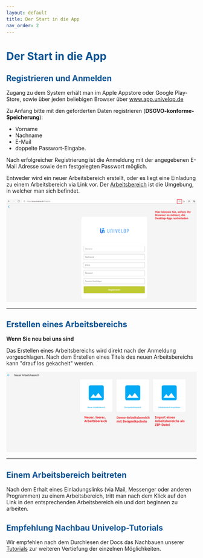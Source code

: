 ```yaml
---
layout: default
title: Der Start in die App
nav_order: 2
---
```


# <span style="color:#0b5394">**Der Start in die App**</span>

## <span style="color:#0b5394">Registrieren und Anmelden</span>

Zugang zu dem System erhält man im Apple Appstore oder Google Play-Store, sowie über jeden beliebigen Browser über
www.app.univelop.de

Zu Anfang bitte mit den geforderten Daten registrieren (**DSGVO-konforme-Speicherung**):
- Vorname
- Nachname
- E-Mail
- doppelte Passwort-Eingabe.

Nach erfolgreicher Registrierung ist die Anmeldung mit der angegebenen E-Mail Adresse sowie dem festgelegten Passwort möglich.

Entweder wird ein neuer Arbeitsbereich erstellt, oder es liegt eine Einladung zu einem Arbeitsbereich via Link vor. 
Der
[Arbeitsbereich](/docs/software-structure.html#arbeitsbereiche "Die Programmstruktur // Arbeitsbereiche")
ist die Umgebung, in welcher man sich befindet.

![registration](..\assets\start-app\registration.png "registration")

---

## <span style="color:#0b5394">Erstellen eines Arbeitsbereichs</span>

**Wenn Sie neu bei uns sind**

Das Erstellen eines Arbeitsbereichs wird direkt nach der Anmeldung vorgeschlagen. Nach dem Erstellen
eines Titels des neuen Arbeitsbereichs kann "drauf los gekachelt" werden.

![new-workspace](..\assets\start-app\new-workspace.png "new-workspace")

---

## <span style="color:#0b5394">Einem Arbeitsbereich beitreten</span>

Nach dem Erhalt eines Einladungslinks (via Mail, Messenger oder anderen Programmen) zu einem Arbeitsbereich,
tritt man nach dem Klick auf den Link in den entsprechenden Arbeitsbereich ein und dort beginnen zu arbeiten.

## <span style="color:#0b5394">Empfehlung Nachbau Univelop-Tutorials</span>
Wir empfehlen nach dem Durchlesen der Docs das Nachbauen unserer
[Tutorials](/docs/Tutorials.html "Tutorials")
zur weiteren Vertiefung der einzelnen Möglichkeiten.